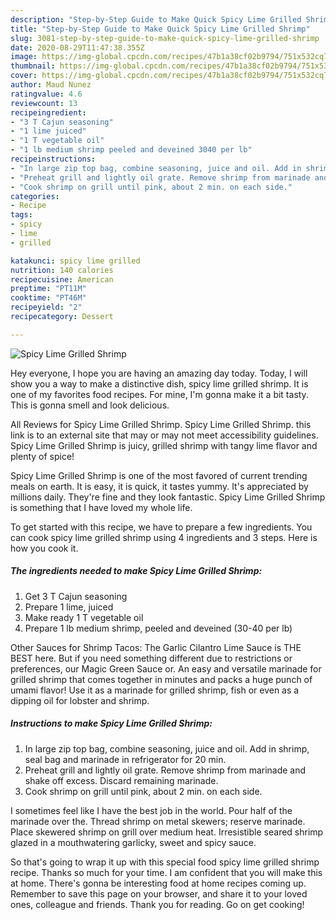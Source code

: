 ```yaml
---
description: "Step-by-Step Guide to Make Quick Spicy Lime Grilled Shrimp"
title: "Step-by-Step Guide to Make Quick Spicy Lime Grilled Shrimp"
slug: 3081-step-by-step-guide-to-make-quick-spicy-lime-grilled-shrimp
date: 2020-08-29T11:47:38.355Z
image: https://img-global.cpcdn.com/recipes/47b1a38cf02b9794/751x532cq70/spicy-lime-grilled-shrimp-recipe-main-photo.jpg
thumbnail: https://img-global.cpcdn.com/recipes/47b1a38cf02b9794/751x532cq70/spicy-lime-grilled-shrimp-recipe-main-photo.jpg
cover: https://img-global.cpcdn.com/recipes/47b1a38cf02b9794/751x532cq70/spicy-lime-grilled-shrimp-recipe-main-photo.jpg
author: Maud Nunez
ratingvalue: 4.6
reviewcount: 13
recipeingredient:
- "3 T Cajun seasoning"
- "1 lime juiced"
- "1 T vegetable oil"
- "1 lb medium shrimp peeled and deveined 3040 per lb"
recipeinstructions:
- "In large zip top bag, combine seasoning, juice and oil. Add in shrimp, seal bag and marinade in refrigerator for 20 min."
- "Preheat grill and lightly oil grate. Remove shrimp from marinade and shake off excess. Discard remaining marinade."
- "Cook shrimp on grill until pink, about 2 min. on each side."
categories:
- Recipe
tags:
- spicy
- lime
- grilled

katakunci: spicy lime grilled 
nutrition: 140 calories
recipecuisine: American
preptime: "PT11M"
cooktime: "PT46M"
recipeyield: "2"
recipecategory: Dessert

---
```



![Spicy Lime Grilled Shrimp](https://img-global.cpcdn.com/recipes/47b1a38cf02b9794/751x532cq70/spicy-lime-grilled-shrimp-recipe-main-photo.jpg)

Hey everyone, I hope you are having an amazing day today. Today, I will show you a way to make a distinctive dish, spicy lime grilled shrimp. It is one of my favorites food recipes. For mine, I'm gonna make it a bit tasty. This is gonna smell and look delicious.

All Reviews for Spicy Lime Grilled Shrimp. Spicy Lime Grilled Shrimp. this link is to an external site that may or may not meet accessibility guidelines. Spicy Lime Grilled Shrimp is juicy, grilled shrimp with tangy lime flavor and plenty of spice!

Spicy Lime Grilled Shrimp is one of the most favored of current trending meals on earth. It is easy, it is quick, it tastes yummy. It's appreciated by millions daily. They're fine and they look fantastic. Spicy Lime Grilled Shrimp is something that I have loved my whole life.


To get started with this recipe, we have to prepare a few ingredients. You can cook spicy lime grilled shrimp using 4 ingredients and 3 steps. Here is how you cook it.

<!--inarticleads1-->

##### The ingredients needed to make Spicy Lime Grilled Shrimp:

1. Get 3 T Cajun seasoning
1. Prepare 1 lime, juiced
1. Make ready 1 T vegetable oil
1. Prepare 1 lb medium shrimp, peeled and deveined (30-40 per lb)


Other Sauces for Shrimp Tacos: The Garlic Cilantro Lime Sauce is THE BEST here. But if you need something different due to restrictions or preferences, our Magic Green Sauce or. An easy and versatile marinade for grilled shrimp that comes together in minutes and packs a huge punch of umami flavor! Use it as a marinade for grilled shrimp, fish or even as a dipping oil for lobster and shrimp. 

<!--inarticleads2-->

##### Instructions to make Spicy Lime Grilled Shrimp:

1. In large zip top bag, combine seasoning, juice and oil. Add in shrimp, seal bag and marinade in refrigerator for 20 min.
1. Preheat grill and lightly oil grate. Remove shrimp from marinade and shake off excess. Discard remaining marinade.
1. Cook shrimp on grill until pink, about 2 min. on each side.


I sometimes feel like I have the best job in the world. Pour half of the marinade over the. Thread shrimp on metal skewers; reserve marinade. Place skewered shrimp on grill over medium heat. Irresistible seared shrimp glazed in a mouthwatering garlicky, sweet and spicy sauce. 

So that's going to wrap it up with this special food spicy lime grilled shrimp recipe. Thanks so much for your time. I am confident that you will make this at home. There's gonna be interesting food at home recipes coming up. Remember to save this page on your browser, and share it to your loved ones, colleague and friends. Thank you for reading. Go on get cooking!
